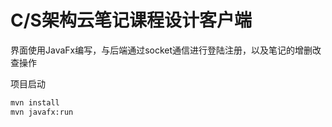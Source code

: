 # C/S架构云笔记课程设计客户端
界面使用JavaFx编写，与后端通过socket通信进行登陆注册，以及笔记的增删改查操作

项目启动
```bash
mvn install
mvn javafx:run
```
